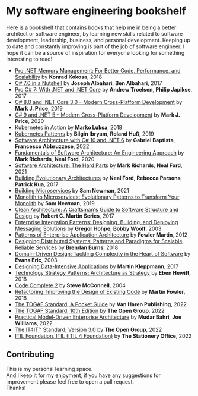 # My software engineering bookshelf

Here is a bookshelf that contains books that help me in being a better architect or software engineer, by learning new skills related to software development, leadership, business, and personal development. Keeping up to date and constantly improving is part of the job of software engineer.
I hope it can be a source of inspiration for everyone looking for something interesting to read!

- [Pro .NET Memory Management: For Better Code, Performance, and Scalability](https://www.amazon.com/Pro-NET-Memory-Management-Performance/dp/148424026X) by **Konrad Kokosa**, 2018
- [C# 7.0 in a Nutshell](https://www.amazon.de/dp/1491987650) by **Joseph Albahari**, **Ben Albahari**, 2017
- [Pro C# 7: With .NET and .NET Core](https://www.amazon.de/dp/1484230175) by **Andrew Troelsen**, **Philip Japikse**, 2017
- [C# 8.0 and .NET Core 3.0 – Modern Cross-Platform Development](https://www.amazon.de/dp/B07YLXFGBS) by **Mark J. Price**, 2019
- [C# 9 and .NET 5 – Modern Cross-Platform Development](https://www.amazon.com/NET-Cross-Platform-Development-intelligent-Framework/dp/180056810X) by **Mark J. Price**, 2020
- [Kubernetes in Action](https://www.amazon.com/Kubernetes-Action-Marko-Luksa/dp/1617293725) by **Marko Luksa**, 2018
- [Kubernetes Patterns](https://www.amazon.com/Kubernetes-Patterns-Designing-Cloud-Native-Applications/dp/1492050288) by **Bilgin Ibryam**, **Roland Huß**, 2019
- [Software Architecture with C# 10 and .NET 6](https://www.amazon.com/Software-Architecture-NET-solutions-microservices-ebook/dp/B09QKXPCWN/) by **Gabriel Baptista**, **Francesco Abbruzzese**, 2022
- [Fundamentals of Software Architecture: An Engineering Approach](https://www.amazon.com/Fundamentals-Software-Architecture-Engineering-Approach-ebook/dp/B0849MPK73)  by **Mark Richards**, **Neal Ford**, 2020
- [Software Architecture: The Hard Parts](https://www.amazon.com/Software-Architecture-Parts-Neal-Ford-ebook/dp/B09H2H5QKC) by **Mark Richards**, **Neal Ford**, 2021
- [Building Evolutionary Architectures](https://www.amazon.com/Building-Evolutionary-Architectures-Support-Constant/dp/1491986360) by **Neal Ford**, **Rebecca Parsons**, **Patrick Kua**, 2017
- [Building Microservices](https://www.amazon.com/Building-Microservices-Sam-Newman-ebook/dp/B09B5L4NVT) by **Sam Newman**, 2021
- [Monolith to Microservices: Evolutionary Patterns to Transform Your Monolith](https://www.amazon.com/Monolith-Microservices-Evolutionary-Patterns-Transform-ebook/dp/B081TKSSNN) by **Sam Newman**, 2019
- [Clean Architecture: A Craftsman's Guide to Software Structure and Design](https://www.amazon.com/Clean-Architecture-Craftsmans-Software-Structure-ebook/dp/B075LRM681) by **Robert C. Martin Series**, 2017
- [Enterprise Integration Patterns: Designing, Building, and Deploying Messaging Solutions](https://www.amazon.com/Enterprise-Integration-Patterns-Designing-Deploying/dp/0321200683) by **Gregor Hohpe**, **Bobby Woolf**, 2003
- [Patterns of Enterprise Application Architecture](https://www.amazon.com/Patterns-Enterprise-Application-Architecture-Addison-Wesley-ebook/dp/B008OHVDFM) by **Fowler Martin**, 2012
- [Designing Distributed Systems: Patterns and Paradigms for Scalable, Reliable Services](https://www.amazon.com/Designing-Distributed-Systems-Patterns-Paradigms-ebook/dp/B079YTM4FC) by **Brendan Burns**, 2018
- [Domain-Driven Design: Tackling Complexity in the Heart of Software](https://www.amazon.com/Domain-Driven-Design-Tackling-Complexity-Software-ebook/dp/B00794TAUG) by **Evans Eric**, 2003
- [Designing Data-Intensive Applications](https://www.amazon.com/Designing-Data-Intensive-Applications-Reliable-Maintainable/dp/1449373321) by **Martin Kleppmann**, 2017
- [Technology Strategy Patterns: Architecture as Strategy](https://www.amazon.com/Technology-Strategy-Patterns-Architecture-ebook/dp/B07JJNSP92) by **Eben Hewitt**, 2018
- [Code Complete 2](https://www.amazon.com/Code-Complete-Practical-Handbook-Construction/dp/0735619670/) by **Steve McConnell**, 2004
- [Refactoring: Improving the Design of Existing Code](https://www.amazon.com/Refactoring-Improving-Existing-Addison-Wesley-Signature/dp/0134757599) by **Martin Fowler**, 2018
- [The TOGAF Standard, A Pocket Guide](https://www.amazon.com/TOGAF-Standard-Pocket-Guide/dp/9401808562) by **Van Haren Publishing**, 2022
- [The TOGAF Standard, 10th Edition](https://www.amazon.com/TOGAF%C2%AE-Standard-10th-Architecture-Development/dp/9401808627) by **The Open Group**, 2022
- [Practical Model-Driven Enterprise Architecture](https://www.amazon.com/Practical-Model-Driven-Enterprise-Architecture-architecture-ebook/dp/B09CQ51S3L) by **Mudar Bahri**, **Joe Williams**, 2022
- [The IT4IT™ Standard, Version 3.0](https://www.amazon.com/IT4ITTM-Standard-Version-3-0-Architecture/dp/9401809402) by **The Open Group**, 2022
- [ITIL Foundation, ITIL (ITIL 4 Foundation)](https://www.amazon.com/ITIL-foundation-Axelos/dp/0113316070) by **The Stationery Office**, 2022

## Contributing 
This is my personal learning space. <br/>
And I keep it for my enjoyment, if you have any suggestions for improvement please feel free to open a pull request.
<br />
Thanks!



